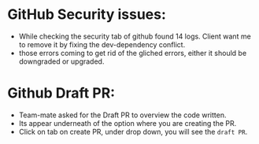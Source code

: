 # GitHub Security issues: 
- While checking the security tab of github found 14 logs. Client want me to remove it by fixing the dev-dependency conflict. 
- those errors coming to get rid of the gliched errors, either it should be downgraded or upgraded. 

# Github Draft PR: 
- Team-mate asked for the Draft PR to overview the code written. 
- Its appear underneath of the option where you are creating the PR. 
- Click on tab on create PR, under drop down, you will see the `draft PR`. 

